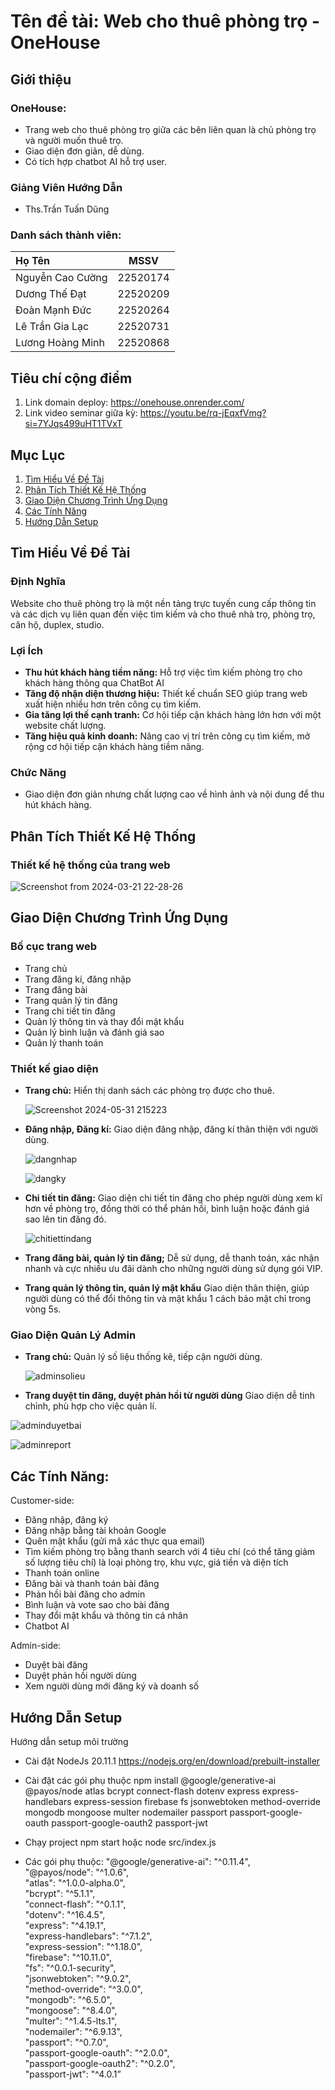 # Tên đề tài: Web cho thuê phòng trọ - OneHouse
## Giới thiệu 

### OneHouse: 
- Trang web cho thuê phòng trọ giữa các bên liên quan là chủ phòng trọ và người muốn thuê trọ. 
- Giao diện đơn giản, dễ dùng. 
- Có tích hợp chatbot AI hỗ trợ user. 

### Giảng Viên Hướng Dẫn
- Ths.Trần Tuấn Dũng

### Danh sách thành viên: 
| Họ Tên | MSSV | 
|:-------- |:--------:| 
| Nguyễn Cao Cường    |  22520174  
| Dương Thế Đạt    |   22520209   
| Đoàn Mạnh Đức    |   22520264   
| Lê Trần Gia Lạc    |   22520731   
| Lương Hoàng Minh    |   22520868  

## Tiêu chí cộng điểm
1. Link domain deploy: https://onehouse.onrender.com/
2. Link video seminar giữa kỳ: https://youtu.be/rq-jEqxfVmg?si=7YJqs499uHT1TVxT

## Mục Lục
1. [Tìm Hiểu Về Đề Tài](#tìm-hiểu-về-đề-tài)
2. [Phân Tích Thiết Kế Hệ Thống](#phân-tích-thiết-kế-hệ-thống)
3. [Giao Diện Chương Trình Ứng Dụng](#giao-diện-chương-trình-ứng-dụng)
4. [Các Tính Năng](#các-tính-năng)
5. [Hướng Dẫn Setup](#hướng-dẫn-setup)

## Tìm Hiểu Về Đề Tài
### Định Nghĩa
Website cho thuê phòng trọ là một nền tảng trực tuyến cung cấp thông tin và các dịch vụ liên quan đến việc tìm kiếm và cho thuê nhà trọ, phòng trọ, căn hộ, duplex, studio. 

### Lợi Ích
- **Thu hút khách hàng tiềm năng:** Hỗ trợ việc tìm kiếm phòng trọ cho khách hàng thông qua ChatBot AI
- **Tăng độ nhận diện thương hiệu:** Thiết kế chuẩn SEO giúp trang web xuất hiện nhiều hơn trên công cụ tìm kiếm.
- **Gia tăng lợi thế cạnh tranh:** Cơ hội tiếp cận khách hàng lớn hơn với một website chất lượng.
- **Tăng hiệu quả kinh doanh:** Nâng cao vị trí trên công cụ tìm kiếm, mở rộng cơ hội tiếp cận khách hàng tiềm năng.

### Chức Năng
- Giao diện đơn giản nhưng chất lượng cao về hình ảnh và nội dung để thu hút khách hàng.

## Phân Tích Thiết Kế Hệ Thống
### Thiết kế hệ thống của trang web 
  ![Screenshot from 2024-03-21 22-28-26](https://github.com/NMFKos/web-design/assets/144459605/7e1d4a0b-844c-4e27-ae6f-67a17bc82c42)

## Giao Diện Chương Trình Ứng Dụng
### Bố cục trang web
- Trang chủ
- Trang đăng kí, đăng nhập
- Trang đăng bài
- Trang quản lý tin đăng
- Trang chi tiết tin đăng
- Quản lý thông tin và thay đổi mật khẩu
- Quản lý bình luận và đánh giá sao
- Quản lý thanh toán

### Thiết kế giao diện
- **Trang chủ:** Hiển thị danh sách các phòng trọ được cho thuê.  

  ![Screenshot 2024-05-31 215223](https://github.com/NMFKos/web-design/assets/117797567/56bb075d-d416-4da2-9af1-eb9f46ffdfa2)

- **Đăng nhập, Đăng kí:** Giao diện đăng nhập, đăng kí thân thiện với người dùng.
  
  ![dangnhap](https://github.com/NMFKos/web-design/assets/117797567/4fd85dcc-f176-43ac-a2bd-0ee3895544aa)
  
  ![dangky](https://github.com/NMFKos/web-design/assets/117797567/05222228-bc4f-4768-8afe-86e779addfd5)

- **Chi tiết tin đăng:** Giao diện chi tiết tin đăng cho phép người dùng xem kĩ hơn về phòng trọ, đồng thời có thể phản hồi, bình luận hoặc đánh giá sao lên tin đăng đó.
  
  ![chitiettindang](https://github.com/NMFKos/web-design/assets/117797567/710d6bbb-ecd7-41ad-9871-9dc3b968b8b6)

- **Trang đăng bài, quản lý tin đăng;** Dễ sử dụng, dễ thanh toán, xác nhận nhanh và cực nhiều ưu đãi dành cho những người dùng sử dụng gói VIP.

- **Trang quản lý thông tin, quản lý mật khẩu** Giao diện thân thiện, giúp người dùng có thể đổi thông tin và mật khẩu 1 cách bảo mật chỉ trong vòng 5s.

### Giao Diện Quản Lý Admin
- **Trang chủ:** Quản lý số liệu thống kê, tiếp cận người dùng.
  
  ![adminsolieu](https://github.com/NMFKos/web-design/assets/117797567/dd2a348d-7717-4faa-8ab1-3bc5f4ffeeef)
  
-  **Trang duyệt tin đăng, duyệt phản hồi từ người dùng** Giao diện dễ tinh chỉnh, phù hợp cho việc quản lí.
  
  ![adminduyetbai](https://github.com/NMFKos/web-design/assets/117797567/fdf037ed-b091-48c6-aa0d-d7ffd36a8c2d)
  
  ![adminreport](https://github.com/NMFKos/web-design/assets/117797567/51aef7a7-c221-4cf7-bbe6-d2a23a989841)

## Các Tính Năng:
Customer-side:
- Đăng nhập, đăng ký
- Đăng nhập bằng tài khoản Google
- Quên mật khẩu (gửi mã xác thực qua email)
- Tìm kiếm phòng trọ bằng thanh search với 4 tiêu chí (có thể tăng giảm số lượng tiêu chí) là loại phòng trọ, khu vực, giá tiền và diện tích
- Thanh toán online
- Đăng bài và thanh toán bài đăng
- Phản hồi bài đăng cho admin
- Bình luận và vote sao cho bài đăng
- Thay đổi mật khẩu và thông tin cá nhân
- Chatbot AI

Admin-side:
- Duyệt bài đăng
- Duyệt phản hồi người dùng
- Xem người dùng mới đăng ký và doanh số

## Hướng Dẫn Setup
Hướng dẫn setup môi trường
- Cài đặt NodeJs 20.11.1
  https://nodejs.org/en/download/prebuilt-installer
- Cài đặt các gói phụ thuộc
  npm install @google/generative-ai @payos/node atlas bcrypt connect-flash dotenv express express-handlebars express-session firebase fs jsonwebtoken method-override mongodb mongoose multer nodemailer passport passport-google-oauth passport-google-oauth2 passport-jwt
- Chạy project 
  npm start hoặc node src/index.js

- Các gói phụ thuộc:
"@google/generative-ai": "^0.11.4",<br>
"@payos/node": "^1.0.6",<br>
"atlas": "^1.0.0-alpha.0",<br>
"bcrypt": "^5.1.1",<br>
"connect-flash": "^0.1.1",<br>
"dotenv": "^16.4.5",<br>
"express": "^4.19.1",<br>
"express-handlebars": "^7.1.2",<br>
"express-session": "^1.18.0",<br>
"firebase": "^10.11.0",<br>
"fs": "^0.0.1-security",<br>
"jsonwebtoken": "^9.0.2",<br>
"method-override": "^3.0.0",<br>
"mongodb": "^6.5.0",<br>
"mongoose": "^8.4.0",<br>
"multer": "^1.4.5-lts.1",<br>
"nodemailer": "^6.9.13",<br>
"passport": "^0.7.0",<br>
"passport-google-oauth": "^2.0.0",<br>
"passport-google-oauth2": "^0.2.0",<br>
"passport-jwt": "^4.0.1”


